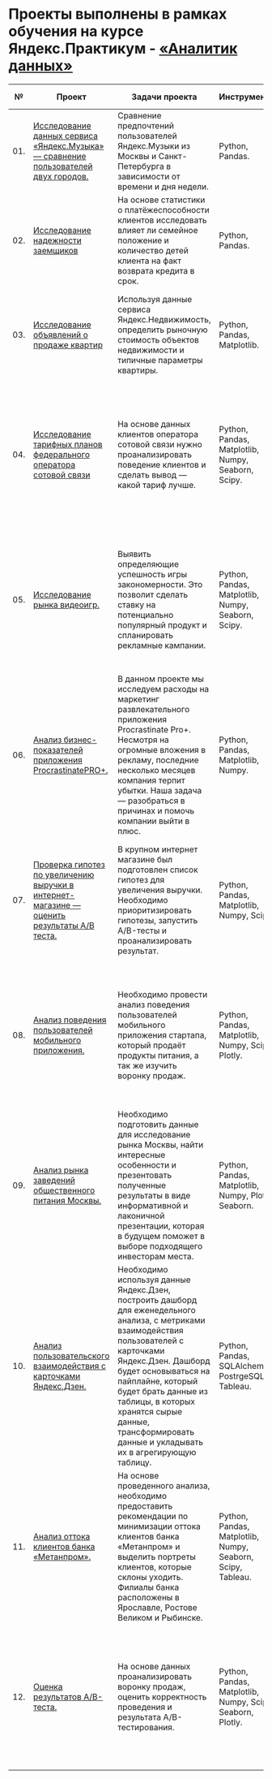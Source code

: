 # Проекты выполнены в рамках обучения на курсе Яндекс.Практикум - [«Аналитик данных»](https://practicum.yandex.ru/data-analyst/)


| № | Проект    | Задачи проекта   | Инструменты  | Навыки  | Статус проекта  |
|---|-----------|------------------|--------------|---------|-----------------|
|01.|[Исследование данных сервиса «Яндекс.Музыка» — сравнение пользователей двух городов.](https://github.com/alexkandinsky/yandex_practicum_data_analyst/tree/main/01.%20Базовый%20Python)|Сравнение предпочтений пользователей Яндекс.Музыки из Москвы и Санкт-Петербурга в зависимости от времени и дня недели.|Python, Pandas.|Обработка данных, дубликаты, пропуски, логическая индексация, группировка, сортировка.| Завершен.|
|02.|[Исследование надежности заемщиков](https://github.com/alexkandinsky/yandex_practicum_data_analyst/tree/main/02.%20Предобработка%20данных)|На основе статистики о платёжеспособности клиентов исследовать влияет ли семейное положение и количество детей клиента на факт возврата кредита в срок.|Python, Pandas.|Обработка данных, дубликаты, пропуски, категоризация, сортировка.| Завершен.|
|03.|[Исследование объявлений о продаже квартир](https://github.com/alexkandinsky/yandex_practicum_data_analyst/tree/main/03.%20Исследовательский%20анализ%20данных)|Используя данные сервиса Яндекс.Недвижимость, определить рыночную стоимость объектов недвижимости и типичные параметры квартиры.|Python, Pandas, Matplotlib.|Обработка данных, дубликаты, пропуски, категоризация, сортировка, визуализация данных, исследовательский анализ данных.| Завершен.|
|04.|[Исследование тарифных планов федерального оператора сотовой связи](https://github.com/alexkandinsky/yandex_practicum_data_analyst/tree/main/04.%20Статистический%20анализ%20данных)|На основе данных клиентов оператора сотовой связи нужно проанализировать поведение клиентов и сделать вывод — какой тариф лучше.|Python, Pandas, Matplotlib, Numpy, Seaborn, Scipy.|Обработка данных, дубликаты, пропуски, категоризация, сортировка, визуализация данных, исследовательский анализ данных, описательная статистика, проверка статистических гипотез.| Завершен.|
|05.|[Исследование рынка видеоигр.](https://github.com/alexkandinsky/yandex_practicum_data_analyst/tree/main/05.%20Сборный%20проект%20№%201)|Выявить определяющие успешность игры закономерности. Это позволит сделать ставку на потенциально популярный продукт и спланировать рекламные кампании.|Python, Pandas, Matplotlib, Numpy, Seaborn, Scipy.|Обработка данных, дубликаты, пропуски, категоризация, сортировка, визуализация данных, исследовательский анализ данных, описательная статистика, проверка статистических гипотез.| Завершен.|
|06.|[Анализ бизнес-показателей приложения ProcrastinatePRO+.](https://github.com/alexkandinsky/yandex_practicum_data_analyst/tree/main/06.%20Анализ%20бизнес-показателей)|В данном проекте мы исследуем расходы на маркетинг развлекательного приложения Procrastinate Pro+. Несмотря на огромные вложения в рекламу, последние несколько месяцев компания терпит убытки. Наша задача — разобраться в причинах и помочь компании выйти в плюс.|Python, Pandas, Matplotlib, Numpy.|Обработка данных, дубликаты, пропуски, сортировка, визуализация данных, исследовательский анализ данных, описательная статистика, когортный анализ, юнит-экономика, продуктовые метрики.|Завершен.|
|07.|[Проверка гипотез по увеличению выручки в интернет-магазине — оценить результаты A/B теста.](https://github.com/alexkandinsky/yandex_practicum_data_analyst/tree/main/07.%20Принятие%20решений%20в%20бизнесе)|В крупном интернет магазине был подготовлен список гипотез для увеличения выручки. Необходимо приоритизировать гипотезы, запустить A/B-тесты и проанализировать результат.|Python, Pandas, Matplotlib, Numpy, Scipy.|Обработка данных, дубликаты, пропуски, сортировка, визуализация данных, исследовательский анализ данных, фреймворки для приоритезации гипотез (ICE, RICE), A/B тест.|Завершен.|
|08.|[Анализ поведения пользователей мобильного приложения.](https://github.com/alexkandinsky/yandex_practicum_data_analyst/tree/main/08.%20Сборный%20проект%20№%202)|Необходимо провести анализ поведения пользователей мобильного приложения стартапа, который продаёт продукты питания, а так же изучить воронку продаж.|Python, Pandas, Matplotlib, Numpy, Scipy, Plotly.|Обработка данных, дубликаты, пропуски, сортировка, визуализация данных, исследовательский анализ данных, воронка событий, A/B - тест, проверка статистических гипотез, поправка Бонферрони.|Завершен.|
|09.|[Анализ рынка заведений общественного питания Москвы.](https://github.com/alexkandinsky/yandex_practicum_data_analyst/tree/main/09.%20Как%20рассказать%20историю%20с%20помощью%20данных)|Необходимо подготовить данные для исследование рынка Москвы, найти интересные особенности и презентовать полученные результаты в виде информативной и лаконичной презентации, которая в будущем поможет в выборе подходящего инвесторам места.|Python, Pandas, Matplotlib, Numpy, Plotly, Seaborn.|Обработка данных, дубликаты, пропуски, сортировка, визуализация данных, исследовательский анализ данных, создание презентации.|Завершен.|
|10.|[Анализ пользовательского взаимодействия с карточками Яндекс.Дзен.](https://github.com/alexkandinsky/yandex_practicum_data_analyst/tree/main/10.%20Автоматизация)|Необходимо используя данные Яндекс.Дзен, построить дашборд для еженедельного анализа, с метриками взаимодействия пользователей с карточками Яндекс.Дзен. Дашборд будет основываться на пайплайне, который будет брать данные из таблицы, в которых хранятся сырые данные, трансформировать данные и укладывать их в агрегирующую таблицу.|Python, Pandas, SQLAlchemy, PostrgeSQL, Tableau.|Импорт данных из SQL с использованием Python, выгрузка данных в csv-формат, построение дашборда в Tableau, создание презентации.|Завершен.|
|11.|[Анализ оттока клиентов банка «Метанпром».](https://github.com/alexkandinsky/yandex_practicum_data_analyst/tree/main/11.%20Выпускной%20проект.%20Анализ%20оттока%20клиентов%20банка)|На основе проведенного анализа, необходимо предоставить рекомендации по минимизации оттока клиентов банка «Метанпром» и выделить портреты клиентов, которые склоны уходить. Филиалы банка расположены в Ярославле, Ростове Великом и Рыбинске.|Python, Pandas, Matplotlib, Numpy, Seaborn, Scipy, Tableau.|Декомпозиция, обработка данных, дубликаты, пропуски, сортировка, визуализация данных, матрица корреляций, исследовательский анализ данных, проверка гипотез, создание презентации, создание дашборда.|Завершен.|
|12.|[Оценка результатов A/B-теста.](https://github.com/alexkandinsky/yandex_practicum_data_analyst/tree/main/12.%20Выпускной%20проект.%20AB%20-%20тестирование)|На основе данных проанализировать воронку продаж, оценить корректность проведения и результата A/B-тестирования.|Python, Pandas, Matplotlib, Numpy, Scipy, Seaborn, Plotly.|Обработка данных, дубликаты, пропуски, сортировка, визуализация данных, исследовательский анализ данных, воронка событий, A/B - тест, проверка статистических гипотез, поправка Бонферрони.|Завершен.|
